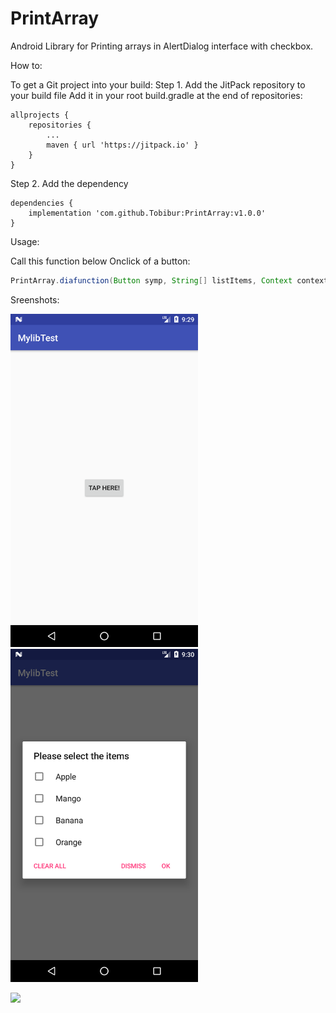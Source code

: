 # PrintArray
Android Library for Printing arrays in AlertDialog interface with checkbox.

How to:

To get a Git project into your build:
Step 1. Add the JitPack repository to your build file
Add it in your root build.gradle at the end of repositories:

	allprojects {
		repositories {
			...
			maven { url 'https://jitpack.io' }
		}
	}
  
  

Step 2. Add the dependency

	dependencies {
		implementation 'com.github.Tobibur:PrintArray:v1.0.0'
	}

Usage:

Call this function below Onclick of a button:

```Java
PrintArray.diafunction(Button symp, String[] listItems, Context context)
```

Sreenshots:

<img src="images/demo1.png" width="300"> <img src="images/demo2.png" width="300">


[![](https://jitpack.io/v/Tobibur/PrintArray.svg)](https://jitpack.io/#Tobibur/PrintArray)
